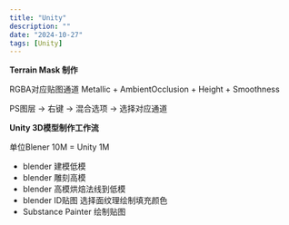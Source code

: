 ```yaml
---
title: "Unity"
description: ""
date: "2024-10-27"
tags: [Unity]
---
```


**Terrain Mask 制作**  

RGBA对应贴图通道
Metallic + AmbientOcclusion + Height + Smoothness

PS图层 -> 右键 -> 混合选项 -> 选择对应通道

**Unity 3D模型制作工作流**  

单位Blener 10M = Unity 1M

- blender 建模低模
- blender 雕刻高模
- blender 高模烘焙法线到低模
- blender ID贴图 选择面纹理绘制填充颜色
- Substance Painter 绘制贴图

